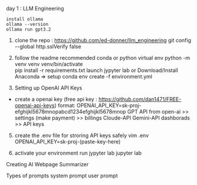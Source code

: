 day 1 : LLM Engineering
	
	install ollama
	ollama --version
	ollama run gpt3.2

1. clone the repo : https://github.com/ed-donner/llm_engineering
	git config --global http.sslVerify false

3. follow the readme recommended conda or python virtual env
	python -m venv venv
	venv/bin/activate	
	pip install -r requirements.txt
	launch jypyter lab
  or
  Download/Install Anaconda => setup
     conda env create -f environment.yml

4. Setting up OpenAI API Keys
 - create a openai key (free api key : https://github.com/dan1471/FREE-openai-api-keys) format: OPENAI_API_KEY=sk-proj-efghijkl5678mnopabcd1234efghijkl5678mnop
	GPT API from open-ai >> settings (make payment) >> billings
	Cloude-API
	Gemini-API
		dashborads >> API keys

5. create the .env file for stroring API keys safely 
	vim .env
  OPENAI_API_KEY=sk-proj-(paste-key-here)

6. activate your environment run jypyter lab
	jupyter lab

Creating AI Webpage Summarizer 


Types of prompts
	system prompt
 	user prompt	 





